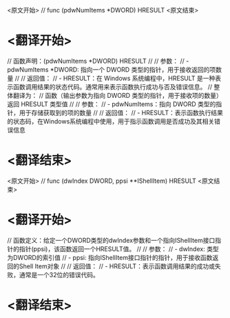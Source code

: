 
<原文开始>
// func (pdwNumItems *DWORD) HRESULT
<原文结束>

# <翻译开始>
// 函数声明：(pdwNumItems *DWORD) HRESULT
// 
// 参数：
// - pdwNumItems *DWORD: 指向一个 DWORD 类型的指针，用于接收返回的项数量
// 
// 返回值：
// - HRESULT：在 Windows 系统编程中，HRESULT 是一种表示函数调用结果的状态代码。通常用来表示函数执行成功与否及错误信息。
// 整体翻译为：
// 函数（输出参数为指向 DWORD 类型的指针，用于接收项的数量）返回 HRESULT 类型值
// 
// 参数：
// - pdwNumItems：指向 DWORD 类型的指针，用于存储获取到的项的数量
// 
// 返回值：
// - HRESULT：表示函数执行结果的状态码，在Windows系统编程中使用，用于指示函数调用是否成功及其相关错误信息
# <翻译结束>


<原文开始>
// func (dwIndex DWORD, ppsi **IShellItem) HRESULT
<原文结束>

# <翻译开始>
// 函数定义：给定一个DWORD类型的dwIndex参数和一个指向IShellItem接口指针的指针(ppsi)，该函数返回一个HRESULT值。
// 
// 参数：
// - dwIndex: 类型为DWORD的索引值
// - ppsi: 指向IShellItem接口指针的指针，用于接收函数返回的Shell Item对象
// 
// 返回值：
// - HRESULT：表示函数调用结果的成功或失败，通常是一个32位的错误代码。
# <翻译结束>

